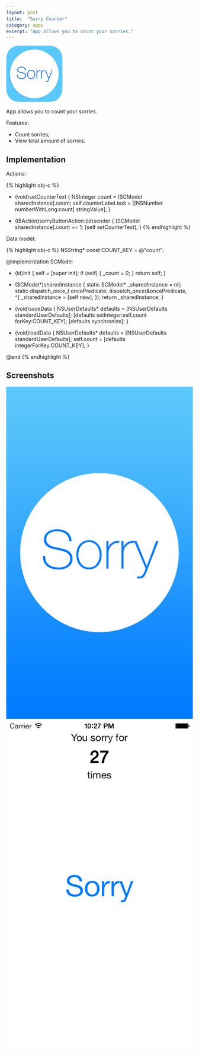 ```yaml
---
layout: post
title:  "Sorry Counter"
category: apps
excerpt: "App allows you to count your sorries."
---
```


![App Icon][icon]

App allows you to count your sorries. 

Features:

 - Count sorries; 
 - View total amount of sorries.

Implementation
--------------

Actions:

{% highlight obj-c %}
- (void)setCounterText
{
    NSInteger count = [SCModel sharedInstance].count;
    self.counterLabel.text = [[NSNumber numberWithLong:count] stringValue];
}

- (IBAction)sorryButtonAction:(id)sender
{
    [SCModel sharedInstance].count += 1;
    [self setCounterText];
}
{% endhighlight %}

Data model:

{% highlight obj-c %}
NSString* const COUNT_KEY = @"count";

@implementation SCModel

- (id)init
{
    self = [super init];
    if (self) {
        _count = 0;
    }
    return self;
}

+ (SCModel*)sharedInstance
{
    static SCModel* _sharedInstance = nil;
    static dispatch_once_t oncePredicate;
    dispatch_once(&oncePredicate, ^{ _sharedInstance = [self new]; });
    return _sharedInstance;
}

- (void)saveData
{
    NSUserDefaults* defaults = [NSUserDefaults standardUserDefaults];
    [defaults setInteger:self.count forKey:COUNT_KEY];
    [defaults synchronize];
}

- (void)loadData
{
    NSUserDefaults* defaults = [NSUserDefaults standardUserDefaults];
    self.count = [defaults integerForKey:COUNT_KEY];
}

@end
{% endhighlight %}


Screenshots
-----------

![App Launch screen][launch]
![App Screenshot][screenshot_1]

[icon]: /assets/img/sorry-counter/icon.png
[launch]: /assets/img/sorry-counter/launch.png
[screenshot_1]: /assets/img/sorry-counter/screenshot_1.png
